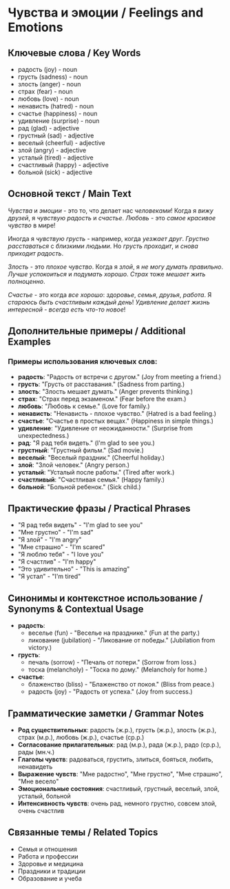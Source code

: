 # Чувства и эмоции / Feelings and Emotions

## Ключевые слова / Key Words
- радость (joy) - noun
- грусть (sadness) - noun
- злость (anger) - noun
- страх (fear) - noun
- любовь (love) - noun
- ненависть (hatred) - noun
- счастье (happiness) - noun
- удивление (surprise) - noun
- рад (glad) - adjective
- грустный (sad) - adjective
- веселый (cheerful) - adjective
- злой (angry) - adjective
- усталый (tired) - adjective
- счастливый (happy) - adjective
- больной (sick) - adjective

## Основной текст / Main Text

*Чувства* и *эмоции* - это то, что делает нас *человеками*! Когда я *вижу* *друзей*, я *чувствую* *радость* и *счастье*. *Любовь* - это *самое* *красивое* *чувство* в мире!

Иногда я *чувствую* *грусть* - например, когда *уезжает* *друг*. *Грустно* *расставаться* с *близкими* *людьми*. Но *грусть* *проходит*, и *снова* *приходит* *радость*.

*Злость* - это *плохое* *чувство*. Когда я *злой*, я *не* *могу* *думать* *правильно*. *Лучше* *успокоиться* и *подумать* *хорошо*. *Страх* тоже *мешает* *жить* *полноценно*.

*Счастье* - это когда *все* *хорошо*: *здоровье*, *семья*, *друзья*, *работа*. Я *стараюсь* *быть* *счастливым* *каждый* *день*! *Удивление* *делает* *жизнь* *интересной* - *всегда* *есть* *что-то* *новое*!

## Дополнительные примеры / Additional Examples

### Примеры использования ключевых слов:
- **радость**: "Радость от встречи с другом." (Joy from meeting a friend.)
- **грусть**: "Грусть от расставания." (Sadness from parting.)
- **злость**: "Злость мешает думать." (Anger prevents thinking.)
- **страх**: "Страх перед экзаменом." (Fear before the exam.)
- **любовь**: "Любовь к семье." (Love for family.)
- **ненависть**: "Ненависть - плохое чувство." (Hatred is a bad feeling.)
- **счастье**: "Счастье в простых вещах." (Happiness in simple things.)
- **удивление**: "Удивление от неожиданности." (Surprise from unexpectedness.)
- **рад**: "Я рад тебя видеть." (I'm glad to see you.)
- **грустный**: "Грустный фильм." (Sad movie.)
- **веселый**: "Веселый праздник." (Cheerful holiday.)
- **злой**: "Злой человек." (Angry person.)
- **усталый**: "Усталый после работы." (Tired after work.)
- **счастливый**: "Счастливая семья." (Happy family.)
- **больной**: "Больной ребенок." (Sick child.)

## Практические фразы / Practical Phrases

- "Я рад тебя видеть" - "I'm glad to see you"
- "Мне грустно" - "I'm sad"
- "Я злой" - "I'm angry"
- "Мне страшно" - "I'm scared"
- "Я люблю тебя" - "I love you"
- "Я счастлив" - "I'm happy"
- "Это удивительно" - "This is amazing"
- "Я устал" - "I'm tired"

## Синонимы и контекстное использование / Synonyms & Contextual Usage

- **радость**: 
  - веселье (fun) - "Веселье на празднике." (Fun at the party.)
  - ликование (jubilation) - "Ликование от победы." (Jubilation from victory.)
- **грусть**: 
  - печаль (sorrow) - "Печаль от потери." (Sorrow from loss.)
  - тоска (melancholy) - "Тоска по дому." (Melancholy for home.)
- **счастье**: 
  - блаженство (bliss) - "Блаженство от покоя." (Bliss from peace.)
  - радость (joy) - "Радость от успеха." (Joy from success.)

## Грамматические заметки / Grammar Notes

- **Род существительных**: радость (ж.р.), грусть (ж.р.), злость (ж.р.), страх (м.р.), любовь (ж.р.), счастье (ср.р.)
- **Согласование прилагательных**: рад (м.р.), рада (ж.р.), радо (ср.р.), рады (мн.ч.)
- **Глаголы чувств**: радоваться, грустить, злиться, бояться, любить, ненавидеть
- **Выражение чувств**: "Мне радостно", "Мне грустно", "Мне страшно", "Мне весело"
- **Эмоциональные состояния**: счастливый, грустный, веселый, злой, усталый, больной
- **Интенсивность чувств**: очень рад, немного грустно, совсем злой, очень счастлив

## Связанные темы / Related Topics

- Семья и отношения
- Работа и профессии
- Здоровье и медицина
- Праздники и традиции
- Образование и учеба
